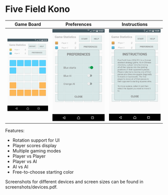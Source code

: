 # Five Field Kono

|  Game Board  | Preferences  | Instructions |
|--------------|--------------|--------------| 
| ![screenshot](screenshots/screenshot1.png) | ![screenshot](screenshots/screenshot2.png) | ![screenshot](screenshots/screenshot3.png) |

Features: 
 * Rotation support for UI
 * Player scores display
 * Multiple gaming modes
  * Player vs Player
  * Player vs AI
  * AI vs AI
 * Free-to-choose starting color


Screenshots for different devices and screen sizes can be found in screenshots/devices.pdf.
